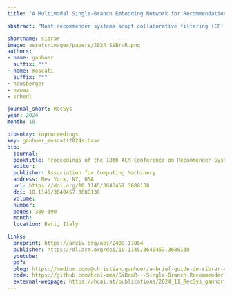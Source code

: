 ```yaml
---
title: "A Multimodal Single-Branch Embedding Network for Recommendation in Cold-Start and Missing Modality Scenarios"

abstract: "Most recommender systems adopt collaborative filtering (CF) and provide recommendations based on past collective interactions. Therefore, the performance of CF algorithms degrades when few or no interactions are available, a scenario referred to as cold-start. To address this issue, previous work relies on models leveraging both collaborative data and side information on the users or items. Similar to multimodal learning, these models aim at combining collaborative and content representations in a shared embedding space. In this work we propose a novel technique for multimodal recommendation, relying on a multimodal Single-Branch embedding network for Recommendation (SiBraR). Leveraging weight-sharing, SiBraR encodes interaction data as well as multimodal side information using the same single-branch embedding network on different modalities. This makes SiBraR effective in scenarios of missing modality, including cold start. Our extensive experiments on large-scale recommendation datasets from three different recommendation domains (music, movie, and e-commerce) and providing multimodal content information (audio, text, image, labels, and interactions) show that SiBraR significantly outperforms CF as well as state-of-the-art content-based RSs in cold-start scenarios, and is competitive in warm scenarios. We show that SiBraR's recommendations are accurate in missing modality scenarios, and that the model is able to map different modalities to the same region of the shared embedding space, hence reducing the modality gap."

shortname: sibrar
image: assets/images/papers/2024_SiBraR.png
authors:
- name: ganhoer
  suffix: "*"
- name: moscati
  suffix: "*"
- hausberger
- nawaz
- schedl

journal_short: RecSys
year: 2024
month: 10

bibentry: inproceedings
key: ganhoer_moscati2024sibrar
bib:
  journal:
  booktitle: Proceedings of the 18th ACM Conference on Recommender Systems (RecSys)
  editor: 
  publisher: Association for Computing Machinery
  address: New York, NY, USA
  url: https://doi.org/10.1145/3640457.3688138
  doi: 10.1145/3640457.3688138
  volume: 
  number: 
  pages: 380–390
  month: 
  location: Bari, Italy

links:
  preprint: https://arxiv.org/abs/2409.17864
  publisher: https://dl.acm.org/doi/10.1145/3640457.3688138
  youtube: 
  pdf: 
  blog: https://medium.com/@christian.ganhoer/a-brief-guide-on-sibrar-4a2476b5b73a
  code: https://github.com/hcai-mms/SiBraR---Single-Branch-Recommender
  external-webpage: https://hcai.at/publications/2024_11_RecSys_ganhor_moscati_sibrar/
---
```

